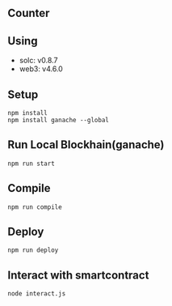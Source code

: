 ## Counter

## Using
- solc: v0.8.7
- web3: v4.6.0


## Setup
```
npm install
npm install ganache --global
```

## Run Local Blockhain(ganache)
```
npm run start
```
## Compile
```
npm run compile
```

## Deploy
```
npm run deploy
```

## Interact with smartcontract
```
node interact.js
```


